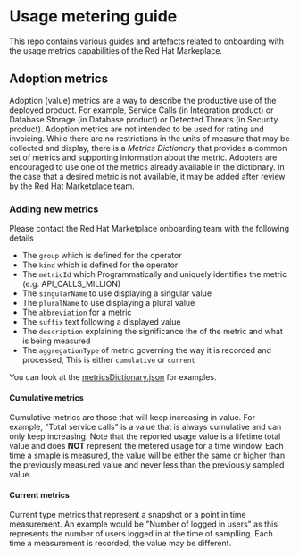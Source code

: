 # Usage metering guide

This repo contains various guides and artefacts related to onboarding with the usage metrics capabilities of the Red Hat Markeplace.

## Adoption metrics

Adoption (value) metrics are a way to describe the productive use of the deployed product. For example, Service Calls (in Integration product) or Database Storage (in Database product) or Detected Threats (in Security product). Adoption metrics are not intended to be used for rating and invoicing. While there are no restrictions in the units of measure that may be collected and display, there is a _Metrics Dictionary_ that provides a common set of metrics and supporting information about the metric. Adopters are encouraged to use one of the metrics already available in the dictionary. In the case that a desired metric is not available, it may be added after review by the Red Hat Marketplace team.

### Adding new metrics

Please contact the Red Hat Marketplace onboarding team with the following details
- The `group` which is defined for the operator
- The `kind` which is defined for the operator
- The `metricId` which Programmatically and uniquely identifies the metric (e.g. API_CALLS_MILLION)
- The `singularName` to use displaying a singular value
- The `pluralName` to use displaying a plural value
- The `abbreviation` for a metric
- The `suffix` text following a displayed value
- The `description` explaining the significance the of the metric and what is being measured
- The `aggregationType` of metric governing the way it is recorded and processed, This is either `cumulative` or `current`

You can look at the [metricsDictionary.json](123.licensing.ibm.com/IBMLicensing/metricsDictionary.json) for examples.

#### Cumulative metrics

Cumulative metrics are those that will keep increasing in value. For example, "Total service calls" is a value that is always cumulative and can only keep increasing. Note that the reported usage value is a lifetime total value and does **NOT** represent the metered usage for a time window. Each time a smaple is measured, the value will be either the same or higher than the previously measured value and never less than the previously sampled value.

#### Current metrics

Current type metrics that represent a snapshot or a point in time measurement. An example would be "Number of logged in users" as this represents the number of users logged in at the time of samplling. Each time a measurement is recorded, the value may be different.
